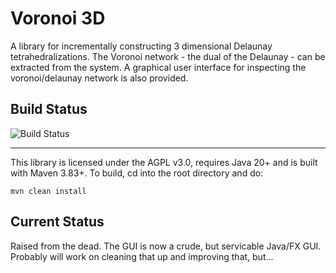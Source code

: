 # Voronoi 3D

A library for incrementally constructing 3 dimensional Delaunay tetrahedralizations.  The Voronoi network - the dual of the Delaunay - can be extracted from the system.  A graphical user interface for inspecting the voronoi/delaunay network is also provided.  

## Build Status
![Build Status](https://github.com/hellblazer/Voronoi-3D/actions/workflows/maven.yml/badge.svg)

___
This library is licensed under the AGPL v3.0, requires Java 20+ and is built with Maven 3.83+.  To build, cd into the root directory and do:

    mvn clean install

## Current Status
Raised from the dead.  The GUI is now a crude, but servicable Java/FX GUI.  Probably will work on cleaning that up and improving that, but...